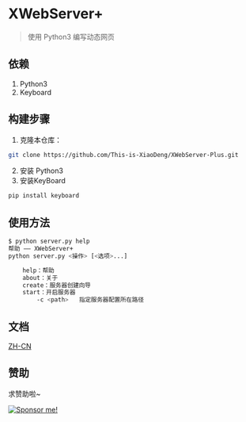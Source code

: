 # XWebServer+

> 使用 Python3 编写动态网页


## 依赖

1. Python3
2. Keyboard

## 构建步骤

1. 克隆本仓库：
```bash
git clone https://github.com/This-is-XiaoDeng/XWebServer-Plus.git
```
2. 安装 Python3
3. 安装KeyBoard
```bash
pip install keyboard
```

## 使用方法

```bash
$ python server.py help
帮助 —— XWebServer+
python server.py <操作> [<选项>...]

    help：帮助
    about：关于
    create：服务器创建向导
    start：开启服务器
        -c <path>   指定服务器配置所在路径
```

## 文档

[ZH-CN](https://xiaodeng.tk/docs/XWebServerPlus)

## 赞助

求赞助啦~

[![Sponsor me!](https://img.shields.io/badge/Sponsor%20me!-green?logo=wechat&logoColor=white&style=flat-square)](https://thisisxd.tk/pay/)
